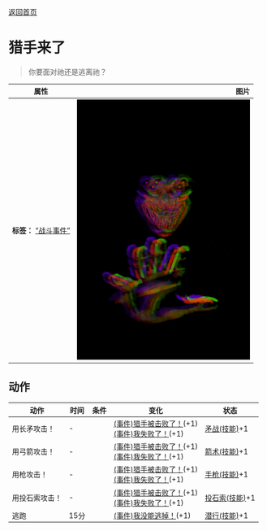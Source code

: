 [返回首页](index.md)  
# 猎手来了  
> 你要面对祂还是逃离祂？  
  
  属性  |   图片   
 ----  |  ----:   
 **标签：**	[“战斗事件”](tag_FightEvent.md)  |  ![](Sprite/Hunter.png)   
  
## 动作  
动作  |  时间  |  条件  |  变化  |  状态  
----  |  ----  |  ----  |  ----  |  ----  
用长矛攻击！  |  -  |    |  [(事件)猎手被击败了！](Event_HunterFightSuccess.md)(+1)<br>[(事件)我失败了！](Event_HunterFightBadFailure.md)(+1)  |  [矛战(技能)](Skill_SpearFighting.md)+1  
用弓箭攻击！  |  -  |    |  [(事件)猎手被击败了！](Event_HunterFightSuccess.md)(+1)<br>[(事件)我失败了！](Event_HunterFightBadFailure.md)(+1)  |  [箭术(技能)](Skill_Archery.md)+1  
用枪攻击！  |  -  |    |  [(事件)猎手被击败了！](Event_HunterFightSuccess.md)(+1)<br>[(事件)我失败了！](Event_HunterFightBadFailure.md)(+1)  |  [手枪(技能)](Skill_Handguns.md)+1  
用投石索攻击！  |  -  |    |  [(事件)猎手被击败了！](Event_HunterFightSuccess.md)(+1)<br>[(事件)我失败了！](Event_HunterFightBadFailure.md)(+1)  |  [投石索(技能)](Skill_Sling.md)+1  
逃跑  |  15分  |    |  [(事件)我没能逃掉！](Event_HunterFightFailedRetreat.md)(+1)  |  [潜行(技能)](Skill_Stealth.md)+1  
